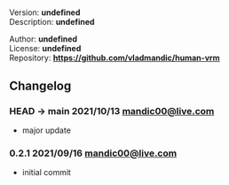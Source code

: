 #   

  Version: **undefined**  
  Description: **undefined**  
  
  Author: **undefined**  
  License: **undefined**  
  Repository: **<https://github.com/vladmandic/human-vrm>**  
  
## Changelog
  
### **HEAD -> main** 2021/10/13 mandic00@live.com

- major update

### **0.2.1** 2021/09/16 mandic00@live.com

- initial commit
